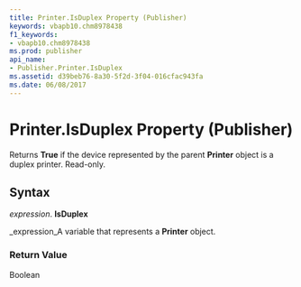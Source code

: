 ```yaml
---
title: Printer.IsDuplex Property (Publisher)
keywords: vbapb10.chm8978438
f1_keywords:
- vbapb10.chm8978438
ms.prod: publisher
api_name:
- Publisher.Printer.IsDuplex
ms.assetid: d39beb76-8a30-5f2d-3f04-016cfac943fa
ms.date: 06/08/2017
---
```



# Printer.IsDuplex Property (Publisher)

Returns  **True** if the device represented by the parent **Printer** object is a duplex printer. Read-only.


## Syntax

 _expression_. **IsDuplex**

 _expression_A variable that represents a  **Printer** object.


### Return Value

Boolean


